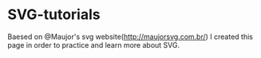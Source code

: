 # SVG-tutorials
Baesed on @Maujor's svg website(http://maujorsvg.com.br/) I created this page in order to practice and learn more about SVG.
